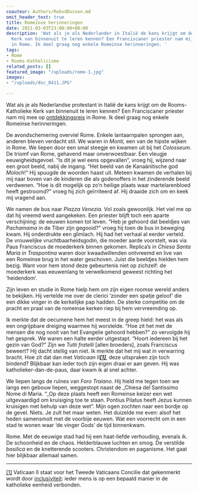 ```yaml
---
coauteur: Authors/RobvdDussen.md
omit_header_text: true
title: Romeinse herinneringen
date: 2021-03-03T23:00:00+00:00
description: 'Wat als je als Nederlander in Italië de kans krijgt om de Rooms-Katholieke
  Kerk van binnenuit te leren kennen? Een Franciscaner priester nam mij mee op ontdekkingsreis
  in Rome. Ik deel graag nog enkele Romeinse herinneringen. '
tags:
- Rome
- Rooms-Katholicisme
related_posts: []
featured_image: "/uploads/rome-1.jpg"
images:
- "/uploads/dsc_0411.JPG"

---
```

Wat als je als Nederlandse protestant in Italië de kans krijgt om de Rooms-Katholieke Kerk van binnenuit te leren kennen? Een Franciscaner priester nam mij mee op [ontdekkingsreis](https://www.robvanderdussen.com/nl/post/mijn-reis-door-een-onbekende-wereld/ "Mijn reis door een onbekende wereld") in Rome. Ik deel graag nog enkele Romeinse herinneringen.

De avondschemering overviel Rome. Enkele lantaarnpalen sprongen aan, anderen bleven verdacht stil. We waren in _Monti,_ een van de hipste wijken in Rome. We liepen door een smal steegje en kwamen uit bij het _Colosseum_. De triomf van Rome, gehavend maar onverwoestbaar. Een vleugje eeuwigheidsgevoel. “Is dit je wel eens opgevallen”, vroeg hij, wijzend naar een groot beeld, nabij de ingang. “Het beeld van de Kanaänitische god _Moloch_!” Hij spuugde de woorden haast uit. Meteen kwamen de verhalen bij mij naar boven van de kinderen die als godenoffers in het zinderende beeld verdwenen. “Hoe is dit mogelijk op zo’n heilige plaats waar martelarenbloed heeft gestroomd?” vroeg hij zich geïrriteerd af. Hij draaide zich om en keek mij vragend aan.

We namen de bus naar _Piazza Venezia._ Vol zoals gewoonlijk. Het viel me op dat hij vreemd werd aangekeken. Een priester blijft toch een aparte verschijning: de eeuwen komen tot leven. “Heb je gehoord dat beeldjes van _Pachamama_ in de Tiber zijn gegooid?” vroeg hij toen de bus in beweging kwam. Hij onderdrukte een glimlach. Hij had het verhaal al eerder verteld. De vrouwelijke vruchtbaarheidsgodin, die moeder aarde voorstelt, was via Paus Franciscus de moederkerk binnen gekomen. Replica’s in _Chiesa_ _Santa Maria in Traspontina_ waren door kwaadwillenden ontvreemd en live van een Romeinse brug in het water geschoven. Juist die beeldjes hielden hem bezig. Want voor hem stond deze gebeurtenis niet op zichzelf: de moederkerk was eeuwenlang te verwelkomend geweest richting het ‘heidendom’.

Zijn leven en studie in Rome hielp hem om zijn eigen roomse wereld anders te bekijken. Hij vertelde me over de clerici ‘zonder een spatje geloof’ die een dikke vinger in de kerkelijke pap hadden. De sterke competitie om de pracht en praal van de romeinse kerken riep bij hem vervreemding op.

Ik merkte dat de oecumene hem het meest in de greep hield: het was als een ongrijpbare dreiging waarmee hij worstelde. “Hoe zit het met de mensen die nog nooit van het Evangelie gehoord hebben?” zo vervolgde hij het gesprek. We waren een halte eerder uitgestapt. “Hoort iedereen bij het gezin van God?” Zijn we _Tutti fratelli_ \[allen broeders\], zoals Franciscus beweert? Hij dacht stellig van niet. Ik merkte dat het mij wat in verwarring bracht. Hoe zit dat dan met _Vaticaan II_[**_\[1\]_**](#_ftn1), deze uitspraken zijn toch bindend? Blijkbaar kan ieder toch zijn eigen draai er aan geven. Hij was katholieker-dan-de-paus, daar kwam ik al snel achter.

We liepen langs de ruïnes van _Foro Traiano._ Hij hield me tegen toen we langs een gebouw liepen, weggestopt naast de _Chiesa del Santissimo Nome di Maria. “_Op deze plaats heeft een Romeinse keizer een wet uitgevaardigd om kruisiging toe te staan. Pontius Pilatus heeft Jezus kunnen kruisigen met behulp van deze wet”. Mijn ogen zochten naar een bordje op de gevel. Niets. Je zult het maar weten. Het duizelde me even: alsof het heden samensmolt met de voorbije eeuwen. Wat een voorrecht om in een stad te wonen waar ‘de vinger Gods’ de tijd binnenkwam.

Rome. Met de eeuwige stad had hij een haat-liefde verhouding, evenals ik. De schoonheid en de chaos. Helderblauwe luchten en smog. De verstilde _basilica_ en de knetterende scooters. Christendom en paganisme. Het gaat hier blijkbaar allemaal samen.

***

[\[1\]](#_ftnref1) Vaticaan II staat voor het Tweede Vaticaans Concilie dat gekenmerkt wordt door [inclusiviteit](https://www.robvanderdussen.com/nl/post/flirten-met-rome/ "Flirten met Rome"): ieder mens is op een bepaald manier in de katholieke eenheid verbonden.